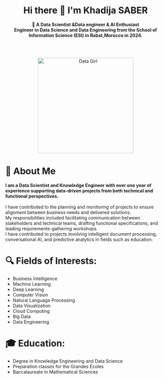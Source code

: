 <h1 align="center"><strong>Hi there 👋 I'm Khadija SABER</strong></h1>

<p align="center">
  🚀 <strong>A Data Scientist &Data engineer & AI Enthusiast</strong> <br>
  <strong>Engineer in Data Science and Data Engineering from the School of Information Science (ESI) in Rabat,Morocco in 2024.</strong><br>
</p>
<br>
<br>
<p align="center">
  <img src="https://i.pinimg.com/736x/0c/82/75/0c8275ba087ddfbee1c2eebb46ad5806.jpg" alt="Data Girl" height="300"/>
</p>

<h1>🧠 About Me</h1>

<p>
  <strong>I am a Data Scientist and Knowledge Engineer with over one year of experience supporting data-driven projects from both technical and functional perspectives.</strong><br><br>
  I have contributed to the planning and monitoring of projects to ensure alignment between business needs and delivered solutions.<br>
  My responsibilities included facilitating communication between stakeholders and technical teams, drafting functional specifications, and leading requirements-gathering workshops.<br>
  I have contributed to projects involving intelligent document processing, conversational AI, and predictive analytics in fields such as education.
</p>
<h1>🔍 Fields of Interests:</h1>

<ul>
  <li>Business Intelligence</li>
  <li>Machine Learning</li>
  <li>Deep Learning</li>
  <li>Computer Vision</li>
  <li>Natural Language Processing</li>
  <li>Data Visualization</li>
  <li>Cloud Computing</li>
  <li>Big Data</li>
  <li>Data Engineering</li>
</ul>

<h1>🎓 Education:</h1>

<ul>
  <li>Degree in Knowledge Engineering and Data Science</li>
  <li>Preparation classes for the Grandes Écoles</li>
  <li>Baccalaureate in Mathematical Sciences</li>
</ul>



